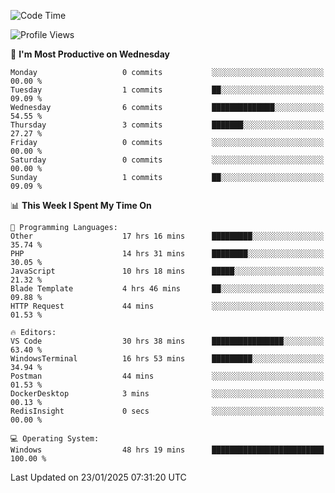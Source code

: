 <!--START_SECTION:waka-->
![Code Time](http://img.shields.io/badge/Code%20Time-3%2C928%20hrs%2018%20mins-blue)

![Profile Views](http://img.shields.io/badge/Profile%20Views-6-blue)

📅 **I'm Most Productive on Wednesday** 

```text
Monday                   0 commits           ░░░░░░░░░░░░░░░░░░░░░░░░░   00.00 % 
Tuesday                  1 commits           ██░░░░░░░░░░░░░░░░░░░░░░░   09.09 % 
Wednesday                6 commits           ██████████████░░░░░░░░░░░   54.55 % 
Thursday                 3 commits           ███████░░░░░░░░░░░░░░░░░░   27.27 % 
Friday                   0 commits           ░░░░░░░░░░░░░░░░░░░░░░░░░   00.00 % 
Saturday                 0 commits           ░░░░░░░░░░░░░░░░░░░░░░░░░   00.00 % 
Sunday                   1 commits           ██░░░░░░░░░░░░░░░░░░░░░░░   09.09 % 
```


📊 **This Week I Spent My Time On** 

```text
💬 Programming Languages: 
Other                    17 hrs 16 mins      █████████░░░░░░░░░░░░░░░░   35.74 % 
PHP                      14 hrs 31 mins      ████████░░░░░░░░░░░░░░░░░   30.05 % 
JavaScript               10 hrs 18 mins      █████░░░░░░░░░░░░░░░░░░░░   21.32 % 
Blade Template           4 hrs 46 mins       ██░░░░░░░░░░░░░░░░░░░░░░░   09.88 % 
HTTP Request             44 mins             ░░░░░░░░░░░░░░░░░░░░░░░░░   01.53 % 

🔥 Editors: 
VS Code                  30 hrs 38 mins      ████████████████░░░░░░░░░   63.40 % 
WindowsTerminal          16 hrs 53 mins      █████████░░░░░░░░░░░░░░░░   34.94 % 
Postman                  44 mins             ░░░░░░░░░░░░░░░░░░░░░░░░░   01.53 % 
DockerDesktop            3 mins              ░░░░░░░░░░░░░░░░░░░░░░░░░   00.13 % 
RedisInsight             0 secs              ░░░░░░░░░░░░░░░░░░░░░░░░░   00.00 % 

💻 Operating System: 
Windows                  48 hrs 19 mins      █████████████████████████   100.00 % 
```


 Last Updated on 23/01/2025 07:31:20 UTC
<!--END_SECTION:waka-->
